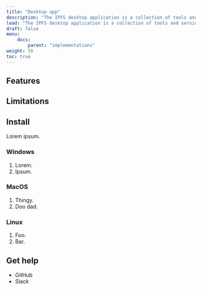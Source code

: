 ```yaml
---
title: "Desktop app"
description: "The IPFS desktop application is a collection of tools and services, bundled into one easy-to-install package. This page covers how to get it for your operating system, and some of it's features."
lead: "The IPFS desktop application is a collection of tools and services, bundled into one easy-to-install package. This page covers how to get it for your operating system, and some of it's features."
draft: false
menu:
    docs:
        parent: "implementations"
weight: 50
toc: true
---
```


## Features

## Limitations

## Install

Lorem ipsum.

### Windows

1. Lorem.
1. Ipsum.

### MacOS

1. Thingy.
1. Doo dad.

### Linux

1. Foo.
1. Bar.

## Get help

- GitHub
- Slack

